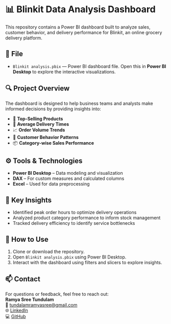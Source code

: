 # 📊 Blinkit Data Analysis Dashboard

This repository contains a Power BI dashboard built to analyze sales, customer behavior, and delivery performance for Blinkit, an online grocery delivery platform.

## 📁 File
- `Blinkit analysis.pbix` — Power BI dashboard file. Open this in **Power BI Desktop** to explore the interactive visualizations.

## 🔍 Project Overview
The dashboard is designed to help business teams and analysts make informed decisions by providing insights into:

- 🛒 **Top-Selling Products**  
- 🚚 **Average Delivery Times**  
- 📈 **Order Volume Trends**  
- 👤 **Customer Behavior Patterns**  
- 📦 **Category-wise Sales Performance**

## ⚙️ Tools & Technologies
- **Power BI Desktop** – Data modeling and visualization  
- **DAX** – For custom measures and calculated columns  
- **Excel** – Used for data preprocessing

## 📌 Key Insights
- Identified peak order hours to optimize delivery operations  
- Analyzed product category performance to inform stock management  
- Tracked delivery efficiency to identify service bottlenecks  

## 📝 How to Use
1. Clone or download the repository.
2. Open `Blinkit analysis.pbix` using Power BI Desktop.
3. Interact with the dashboard using filters and slicers to explore insights.

## 📫 Contact
For questions or feedback, feel free to reach out:  
**Ramya Sree Tundulam**  
📧 tundalamramyasree@gmail.com  
🌐 [LinkedIn](https://www.linkedin.com/in/tundulamramya)  
💻 [GitHub](https://github.com/Ramyasree2004)

